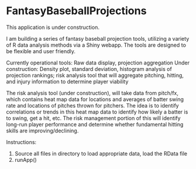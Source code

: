 # FantasyBaseballProjections

This application is under construction.

I am building a series of fantasy baseball projection tools, utilizing a variety of R data analysis methods via a Shiny webapp.
The tools are designed to be flexible and user friendly.

Currently operational tools: Raw data display, projection aggregation
Under construction: Density plot, standard deviation, histogram analysis of projection rankings; risk analysis tool
that will aggregate pitching, hitting, and injury information to determine player viability

The risk analysis tool (under construction), will take data from pitch/fx, which contains heat map data for locations and averages of batter swing rate and locations of pitches thrown for pitchers. The idea is to identify correlations or trends in this heat map data to identify how likely a batter is to swing, get a hit, etc. The risk management portion of this will identify long-run player performance and determine whether fundamental hitting skills are improving/declining.


Instructions:
1) Source all files in directory to load appropriate data, load the RData file
2) runApp()
